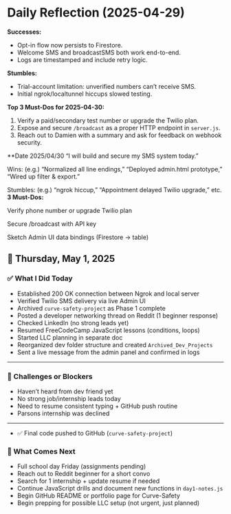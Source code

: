 # Daily Reflection (2025-04-29)

**Successes:**
- Opt-in flow now persists to Firestore.
- Welcome SMS and broadcastSMS both work end-to-end.
- Logs are timestamped and include retry logic.

**Stumbles:**
- Trial-account limitation: unverified numbers can’t receive SMS.
- Initial ngrok/localtunnel hiccups slowed testing.

**Top 3 Must-Dos for 2025-04-30:**
1. Verify a paid/secondary test number or upgrade the Twilio plan.  
2. Expose and secure `/broadcast` as a proper HTTP endpoint in `server.js`.  
3. Reach out to Damien with a summary and ask for feedback on webhook security.


**Date 2025/04/30
“I will build and secure my SMS system today.”

Wins: (e.g.) “Normalized all line endings,” “Deployed admin.html prototype,” “Wired up filter & export.”

Stumbles: (e.g.) “ngrok hiccup,” “Appointment delayed Twilio upgrade,” etc.
**3 Must-Dos:**

Verify phone number or upgrade Twilio plan

Secure /broadcast with API key

Sketch Admin UI data bindings (Firestore → table)

## 📅 Thursday, May 1, 2025

### ✅ What I Did Today
- Established 200 OK connection between Ngrok and local server
- Verified Twilio SMS delivery via live Admin UI
- Archived `curve-safety-project` as Phase 1 complete
- Posted a developer networking thread on Reddit (1 beginner response)
- Checked LinkedIn (no strong leads yet)
- Resumed FreeCodeCamp JavaScript lessons (conditions, loops)
- Started LLC planning in separate doc
- Reorganized dev folder structure and created `Archived_Dev_Projects`
- Sent a live message from the admin panel and confirmed in logs

---

### 🚧 Challenges or Blockers
- Haven’t heard from dev friend yet
- No strong job/internship leads today
- Need to resume consistent typing + GitHub push routine
- Parsons internship was declined

---
- ✅ Final code pushed to GitHub (`curve-safety-project`)

### 🔭 What Comes Next
- Full school day Friday (assignments pending)
- Reach out to Reddit beginner for a short convo
- Search for 1 internship + update resume if needed
- Continue JavaScript drills and document new functions in `day1-notes.js`
- Begin GitHub README or portfolio page for Curve-Safety
- Begin prepping for possible LLC setup (not urgent, just planned)


